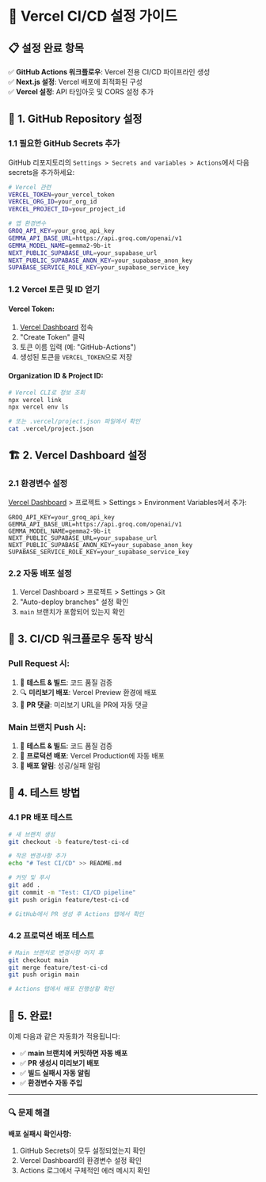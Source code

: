# 🚀 Vercel CI/CD 설정 가이드

## 📋 설정 완료 항목

✅ **GitHub Actions 워크플로우**: Vercel 전용 CI/CD 파이프라인 생성  
✅ **Next.js 설정**: Vercel 배포에 최적화된 구성  
✅ **Vercel 설정**: API 타임아웃 및 CORS 설정 추가

## 🔧 1. GitHub Repository 설정

### 1.1 필요한 GitHub Secrets 추가

GitHub 리포지토리의 `Settings > Secrets and variables > Actions`에서 다음 secrets을 추가하세요:

```bash
# Vercel 관련
VERCEL_TOKEN=your_vercel_token
VERCEL_ORG_ID=your_org_id
VERCEL_PROJECT_ID=your_project_id

# 앱 환경변수
GROQ_API_KEY=your_groq_api_key
GEMMA_API_BASE_URL=https://api.groq.com/openai/v1
GEMMA_MODEL_NAME=gemma2-9b-it
NEXT_PUBLIC_SUPABASE_URL=your_supabase_url
NEXT_PUBLIC_SUPABASE_ANON_KEY=your_supabase_anon_key
SUPABASE_SERVICE_ROLE_KEY=your_supabase_service_key
```

### 1.2 Vercel 토큰 및 ID 얻기

#### Vercel Token:

1. [Vercel Dashboard](https://vercel.com/account/tokens) 접속
2. "Create Token" 클릭
3. 토큰 이름 입력 (예: "GitHub-Actions")
4. 생성된 토큰을 `VERCEL_TOKEN`으로 저장

#### Organization ID & Project ID:

```bash
# Vercel CLI로 정보 조회
npx vercel link
npx vercel env ls

# 또는 .vercel/project.json 파일에서 확인
cat .vercel/project.json
```

## 🏗️ 2. Vercel Dashboard 설정

### 2.1 환경변수 설정

[Vercel Dashboard](https://vercel.com) > 프로젝트 > Settings > Environment Variables에서 추가:

```
GROQ_API_KEY=your_groq_api_key
GEMMA_API_BASE_URL=https://api.groq.com/openai/v1
GEMMA_MODEL_NAME=gemma2-9b-it
NEXT_PUBLIC_SUPABASE_URL=your_supabase_url
NEXT_PUBLIC_SUPABASE_ANON_KEY=your_supabase_anon_key
SUPABASE_SERVICE_ROLE_KEY=your_supabase_service_key
```

### 2.2 자동 배포 설정

1. Vercel Dashboard > 프로젝트 > Settings > Git
2. "Auto-deploy branches" 설정 확인
3. `main` 브랜치가 포함되어 있는지 확인

## 🔄 3. CI/CD 워크플로우 동작 방식

### Pull Request 시:

1. 🧪 **테스트 & 빌드**: 코드 품질 검증
2. 🔍 **미리보기 배포**: Vercel Preview 환경에 배포
3. 💬 **PR 댓글**: 미리보기 URL을 PR에 자동 댓글

### Main 브랜치 Push 시:

1. 🧪 **테스트 & 빌드**: 코드 품질 검증
2. 🚀 **프로덕션 배포**: Vercel Production에 자동 배포
3. 📣 **배포 알림**: 성공/실패 알림

## 🎯 4. 테스트 방법

### 4.1 PR 배포 테스트

```bash
# 새 브랜치 생성
git checkout -b feature/test-ci-cd

# 작은 변경사항 추가
echo "# Test CI/CD" >> README.md

# 커밋 및 푸시
git add .
git commit -m "Test: CI/CD pipeline"
git push origin feature/test-ci-cd

# GitHub에서 PR 생성 후 Actions 탭에서 확인
```

### 4.2 프로덕션 배포 테스트

```bash
# Main 브랜치로 변경사항 머지 후
git checkout main
git merge feature/test-ci-cd
git push origin main

# Actions 탭에서 배포 진행상황 확인
```

## 🎉 5. 완료!

이제 다음과 같은 자동화가 적용됩니다:

- ✅ **main 브랜치에 커밋하면 자동 배포**
- ✅ **PR 생성시 미리보기 배포**
- ✅ **빌드 실패시 자동 알림**
- ✅ **환경변수 자동 주입**

---

### 🔍 문제 해결

**배포 실패시 확인사항:**

1. GitHub Secrets이 모두 설정되었는지 확인
2. Vercel Dashboard의 환경변수 설정 확인
3. Actions 로그에서 구체적인 에러 메시지 확인
